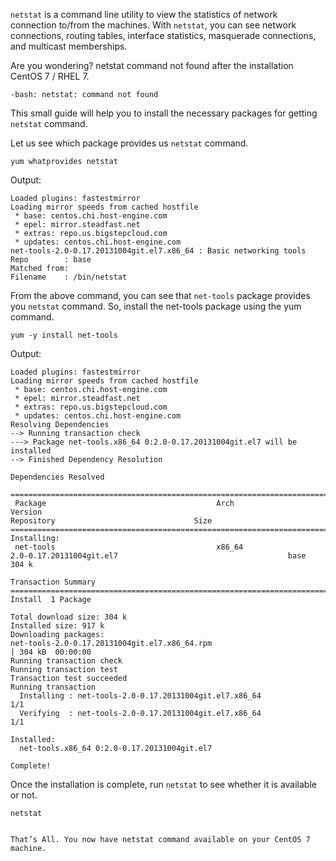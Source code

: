 `netstat` is a command line utility to view the statistics of network connection to/from the machines. 
With `netstat`, you can see network connections, routing tables, interface statistics, masquerade connections, and multicast memberships.

Are you wondering? netstat command not found after the installation CentOS 7 / RHEL 7.

    -bash: netstat: command not found

This small guide will help you to install the necessary packages for getting `netstat` command.

Let us see which package provides us `netstat` command.

    yum whatprovides netstat
    
Output:

    Loaded plugins: fastestmirror
    Loading mirror speeds from cached hostfile
     * base: centos.chi.host-engine.com
     * epel: mirror.steadfast.net
     * extras: repo.us.bigstepcloud.com
     * updates: centos.chi.host-engine.com
    net-tools-2.0-0.17.20131004git.el7.x86_64 : Basic networking tools
    Repo        : base
    Matched from:
    Filename    : /bin/netstat
    
From the above command, you can see that `net-tools` package provides you `netstat` command. So, install the net-tools package using the yum command.

    yum -y install net-tools
   
Output:

    Loaded plugins: fastestmirror
    Loading mirror speeds from cached hostfile
     * base: centos.chi.host-engine.com
     * epel: mirror.steadfast.net
     * extras: repo.us.bigstepcloud.com
     * updates: centos.chi.host-engine.com
    Resolving Dependencies
    --> Running transaction check
    ---> Package net-tools.x86_64 0:2.0-0.17.20131004git.el7 will be installed
    --> Finished Dependency Resolution

    Dependencies Resolved

    ====================================================================================================================================================================================================
     Package                                      Arch                                      Version                                                       Repository                               Size
    ====================================================================================================================================================================================================
    Installing:
     net-tools                                    x86_64                                    2.0-0.17.20131004git.el7                                      base                                    304 k

    Transaction Summary
    ====================================================================================================================================================================================================
    Install  1 Package

    Total download size: 304 k
    Installed size: 917 k
    Downloading packages:
    net-tools-2.0-0.17.20131004git.el7.x86_64.rpm                                                                                                                                | 304 kB  00:00:00     
    Running transaction check
    Running transaction test
    Transaction test succeeded
    Running transaction
      Installing : net-tools-2.0-0.17.20131004git.el7.x86_64                                                                                                                                        1/1 
      Verifying  : net-tools-2.0-0.17.20131004git.el7.x86_64                                                                                                                                        1/1 

    Installed:
      net-tools.x86_64 0:2.0-0.17.20131004git.el7                                                                                                                                                       

    Complete!

Once the installation is complete, run `netstat` to see whether it is available or not.

    netstat
    

    That’s All. You now have netstat command available on your CentOS 7 machine.
